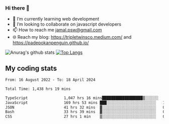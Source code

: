 ### Hi there 👋

<!--
**padepokanpenguin/padepokanpenguin** is a ✨ _special_ ✨ repository because its `README.md` (this file) appears on your GitHub profile.
-->

- 🌱 I’m currently learning  web development
- 👯 I’m looking to collaborate on javascript developers
- 📫 How to reach me jamal.psw@gmail.com
- 🌐 Reach my blog:
   https://tripletwinsco.medium.com/ and
   https://padepokanpenguin.github.io/

![Anurag's github stats](https://github-readme-stats.vercel.app/api?username=padepokanpenguin&count_private=true&disable_animations=false&show_icons=true&theme=default)
[![Top Langs](https://github-readme-stats.vercel.app/api/top-langs/?username=padepokanpenguin&theme=default&layout=compact)](https://github.com/padepokanpenguin)

## My coding stats

<!--START_SECTION:waka-->

```txt
From: 16 August 2022 - To: 18 April 2024

Total Time: 1,438 hrs 19 mins

TypeScript                1,047 hrs 16 mins██████████████████▒░░░░░░   72.81 %
JavaScript                169 hrs 53 mins ███░░░░░░░░░░░░░░░░░░░░░░   11.81 %
JSON                      41 hrs 32 mins  ▓░░░░░░░░░░░░░░░░░░░░░░░░   02.89 %
Bash                      33 hrs 39 mins  ▓░░░░░░░░░░░░░░░░░░░░░░░░   02.34 %
CSS                       27 hrs 1 min    ▒░░░░░░░░░░░░░░░░░░░░░░░░   01.88 %
```

<!--END_SECTION:waka-->


